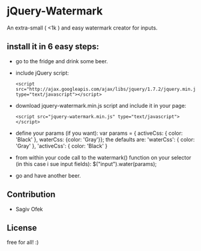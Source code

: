 jQuery-Watermark
=============

An extra-small ( <1k ) and easy watermark creator for inputs.

install it in 6 easy steps:
--------------

- go to the fridge and drink some beer. 
- include jQuery script:

      <script src="http://ajax.googleapis.com/ajax/libs/jquery/1.7.2/jquery.min.js" type="text/javascript"></script>
- download jquery-watermark.min.js script and include it in your page:	 

      <script src="jquery-watermark.min.js" type="text/javascript"></script>
- define your params (if you want):
      var params = { activeCss: { color: 'Black' }, waterCss: {color: 'Gray'}};
  the defaults are:
      'waterCss': { color: 'Gray' },
      'activeCss':  { color: 'Black' }
- from within your code call to the watermark() function on your selector (in this case i sue input fields):
      $("input").water(params);
- go and have another beer.      
    

Contribution
------------

- Sagiv Ofek

License
-------
free for all! :)